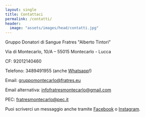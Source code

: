 ```yaml
---
layout: single
title: Contattaci
permalink: /contatti/
header:
  image: "assets/images/head/contatti.jpg"
---
```


Gruppo Donatori di Sangue Fratres "Alberto Tintori"

Via di Montecarlo, 10/A – 55015 Montecarlo - Lucca

CF: 92012140460

Telefono: 3489491955 (anche [Whatsapp](https://wa.me/393489491955)!)

Email: gruppomontecarlo@fratres.eu

Email alternativa: infofratresmontecarlo@gmail.com

PEC: fratresmontecarlo@pec.it

Puoi scriverci un messaggio anche tramite [Facebook](https://www.facebook.com/donatori.montecarlo) o
[Instagram](https://www.instagram.com/fratres.montecarlo/).
